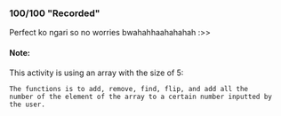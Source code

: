 ### 100/100 "Recorded"

Perfect ko ngari so no worries
bwahahhaahahahah :>>

#### Note:

This activity is using an array with the size of 5:
    
    The functions is to add, remove, find, flip, and add all the 
    number of the element of the array to a certain number inputted by 
    the user.